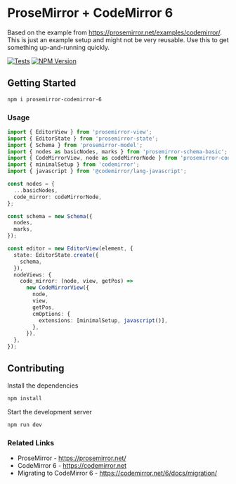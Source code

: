 # ProseMirror + CodeMirror 6

Based on the example from https://prosemirror.net/examples/codemirror/. This is just an example setup and might not be very reusable. Use this to get something up-and-running quickly.

[![Tests](https://github.com/sibiraj-s/prosemirror-codemirror-6/actions/workflows/test.yml/badge.svg)](https://github.com/sibiraj-s/prosemirror-codemirror-6/actions/workflows/test.yml)
[![NPM Version](https://badgen.net/npm/v/prosemirror-codemirror-6)](https://npm.im/prosemirror-codemirror-6)

## Getting Started

```bash
npm i prosemirror-codemirror-6
```

### Usage

```ts
import { EditorView } from 'prosemirror-view';
import { EditorState } from 'prosemirror-state';
import { Schema } from 'prosemirror-model';
import { nodes as basicNodes, marks } from 'prosemirror-schema-basic';
import { CodeMirrorView, node as codeMirrorNode } from 'prosemirror-codemirror-6';
import { minimalSetup } from 'codemirror';
import { javascript } from '@codemirror/lang-javascript';

const nodes = {
  ...basicNodes,
  code_mirror: codeMirrorNode,
};

const schema = new Schema({
  nodes,
  marks,
});

const editor = new EditorView(element, {
  state: EditorState.create({
    schema,
  }),
  nodeViews: {
    code_mirror: (node, view, getPos) =>
      new CodeMirrorView({
        node,
        view,
        getPos,
        cmOptions: {
          extensions: [minimalSetup, javascript()],
        },
      }),
  },
});
```

## Contributing

Install the dependencies

```bash
npm install
```

Start the development server

```bash
npm run dev
```

### Related Links

- ProseMirror - https://prosemirror.net/
- CodeMirror 6 - https://codemirror.net
- Migrating to CodeMirror 6 - https://codemirror.net/6/docs/migration/
